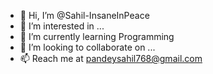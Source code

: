 - 👋 Hi, I’m @Sahil-InsaneInPeace
- 👀 I’m interested in ...
- 🌱 I’m currently learning Programming 
- 💞️ I’m looking to collaborate on ...
- 📫 Reach me at pandeysahil768@gmail.com 

<!---
Sahil-InsaneInPeace/Sahil-InsaneInPeace is a ✨ special ✨ repository because its `README.md` (this file) appears on your GitHub profile.
You can click the Preview link to take a look at your changes.
--->
